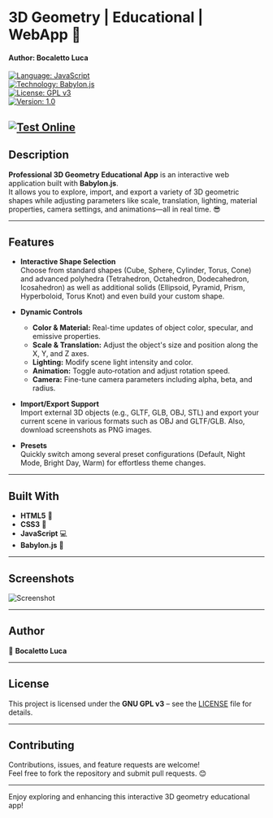 # 3D Geometry | Educational | WebApp 🚀
#### Author: Bocaletto Luca
[![Language: JavaScript](https://img.shields.io/badge/language-JavaScript-yellow.svg)](https://www.javascript.com)  
[![Technology: Babylon.js](https://img.shields.io/badge/technology-Babylon.js-blue.svg)](https://www.babylonjs.com)  
[![License: GPL v3](https://img.shields.io/badge/license-GPLv3-blue.svg)](https://www.gnu.org/licenses/gpl-3.0)  
[![Version: 1.0](https://img.shields.io/badge/version-1.0-green.svg)]()

[![Test Online](https://img.shields.io/badge/Test%20Online-Click%20Here-brightgreen?style=for-the-badge)](https://bocaletto-luca.github.io/Geometry-3d-Explorer/)
---

## Description

**Professional 3D Geometry Educational App** is an interactive web application built with **Babylon.js**.  
It allows you to explore, import, and export a variety of 3D geometric shapes while adjusting parameters like scale, translation, lighting, material properties, camera settings, and animations—all in real time. 😎

---

## Features

- **Interactive Shape Selection**  
  Choose from standard shapes (Cube, Sphere, Cylinder, Torus, Cone) and advanced polyhedra (Tetrahedron, Octahedron, Dodecahedron, Icosahedron) as well as additional solids (Ellipsoid, Pyramid, Prism, Hyperboloid, Torus Knot) and even build your custom shape.

- **Dynamic Controls**  
  - **Color & Material:** Real-time updates of object color, specular, and emissive properties.  
  - **Scale & Translation:** Adjust the object's size and position along the X, Y, and Z axes.  
  - **Lighting:** Modify scene light intensity and color.  
  - **Animation:** Toggle auto‑rotation and adjust rotation speed.  
  - **Camera:** Fine-tune camera parameters including alpha, beta, and radius.

- **Import/Export Support**  
  Import external 3D objects (e.g., GLTF, GLB, OBJ, STL) and export your current scene in various formats such as OBJ and GLTF/GLB. Also, download screenshots as PNG images.

- **Presets**  
  Quickly switch among several preset configurations (Default, Night Mode, Bright Day, Warm) for effortless theme changes.

---

## Built With

- **HTML5** 📝  
- **CSS3** 🎨  
- **JavaScript** 💻  
- **Babylon.js** 🚀

---

## Screenshots

![Screenshot](screenshot.png)

---

## Author

👤 **Bocaletto Luca**  

---

## License

This project is licensed under the **GNU GPL v3** – see the [LICENSE](https://www.gnu.org/licenses/gpl-3.0) file for details.

---

## Contributing

Contributions, issues, and feature requests are welcome!  
Feel free to fork the repository and submit pull requests. 😊

---

Enjoy exploring and enhancing this interactive 3D geometry educational app!

